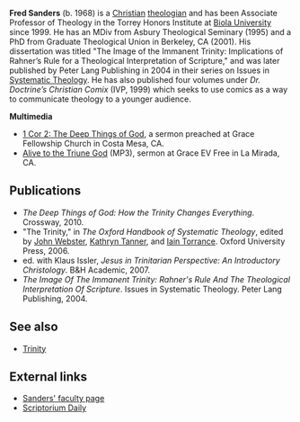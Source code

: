 **Fred Sanders** (b. 1968) is a [Christian](Christian "Christian")
[theologian](Theologian "Theologian") and has been Associate
Professor of Theology in the Torrey Honors Institute at
[Biola University](Biola_University "Biola University") since 1999.
He has an MDiv from Asbury Theological Seminary (1995) and a PhD
from Graduate Theological Union in Berkeley, CA (2001). His
dissertation was titled "The Image of the Immanent Trinity:
Implications of Rahner’s Rule for a Theological Interpretation of
Scripture," and was later published by Peter Lang Publishing in
2004 in their series on Issues in
[Systematic Theology](Systematic_Theology "Systematic Theology").
He has also published four volumes under
*Dr. Doctrine’s Christian Comix* (IVP, 1999) which seeks to use
comics as a way to communicate theology to a younger audience.

**Multimedia**

-   [1 Cor 2: The Deep Things of God](http://www.gracefellowshipchurch.org/_sermons/gfc20080106-message.mp3),
    a sermon preached at Grace Fellowship Church in Costa Mesa, CA.
-   [Alive to the Triune God](http://www.graceevfree.org/Portals/0/media/sermon_20081116.mp3)
    (MP3), sermon at Grace EV Free in La Mirada, CA.

## Publications

-   *The Deep Things of God: How the Trinity Changes Everything*.
    Crossway, 2010.
-   "The Trinity," in *The Oxford Handbook of Systematic Theology*,
    edited by [John Webster](John_Webster "John Webster"),
    [Kathryn Tanner](index.php?title=Kathryn_Tanner&action=edit&redlink=1 "Kathryn Tanner (page does not exist)"),
    and
    [Iain Torrance](index.php?title=Iain_Torrance&action=edit&redlink=1 "Iain Torrance (page does not exist)").
    Oxford University Press, 2006.
-   ed. with Klaus Issler,
    *Jesus in Trinitarian Perspective: An Introductory Christology*.
    B&H Academic, 2007.
-   *The Image Of The Immanent Trinity: Rahner's Rule And The Theological Interpretation Of Scripture*.
    Issues in Systematic Theology. Peter Lang Publishing, 2004.

## See also

-   [Trinity](Trinity "Trinity")

## External links

-   [Sanders' faculty page](http://www.biola.edu/academics/torrey/faculty/Sanders.cfm)
-   [Scriptorium Daily](http://www.scriptoriumdaily.com/author/fred-sanders/)



